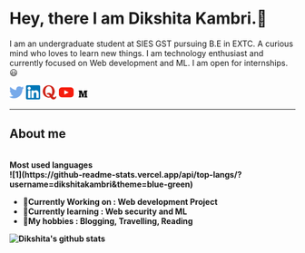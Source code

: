 <span><!--  ![](https://komarev.com/ghpvc/?username=dikshitakambri) -->
<h1>Hey, there I am Dikshita Kambri.👋</h1>
<p>I am an undergraduate student at SIES GST pursuing B.E in EXTC. A curious mind who loves to learn new things. I am technology enthusiast and currently focused on Web development and ML. I am open for internships.😃<p>
</span>
<a href="https://twitter.com/KambriDikshita"><img src="Logo/twitter.png" width=5%></a>
<a href="https://www.linkedin.com/in/dikshita-kambri-2b110a19b/?originalSubdomain=in"><img src="Logo/linkedin.png" width=5%></a>
<a href="https://www.quora.com/profile/Dikshita-Kambri/followers"><img src="Logo/quora.png" width=5%></a>
<a href="https://www.youtube.com/channel/UCoyNVW5RuCjXX2BVBqexz9Q"><img src="Logo/youtube.png" width=5%></a>
<a href="https://dikshitakambri18.medium.com/"><img src="Logo/medium.png" width=5%></a>
<hr>
<h2>About me</h2>
<br>
<b>Most used languages<b>
<br>
<!-- Most used languages -->
![1](https://github-readme-stats.vercel.app/api/top-langs/?username=dikshitakambri&theme=blue-green)

<ul>
<li>🔭Currently Working on : Web development Project</li>
<li>🌱Currently learning : Web security and ML</li>
<li>💜My hobbies : Blogging, Travelling, Reading</li>
</ul>


<!-- My stats -->
![Dikshita's github stats](https://github-readme-stats.vercel.app/api?username=dikshitakambri&theme=blue-green)

<!-- Github trophy -->
<!-- ![trophy](https://github-profile-trophy.vercel.app/?username=dikshitakambri&theme=onedark) -->

<!-- visitors 
![Visitor Count](https://profile-counter.glitch.me/dikshitakambri/count.svg) -->






